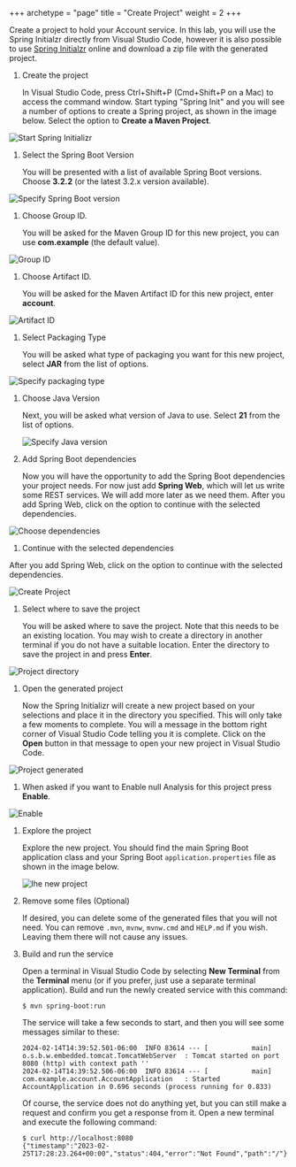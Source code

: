 +++
archetype = "page"
title = "Create Project"
weight = 2
+++

Create a project to hold your Account service.  In this lab, you will use the Spring Initialzr directly from Visual Studio Code, however it is also possible to use [Spring Initialzr](http://start.spring.io) online and download a zip file with the generated project.

1. Create the project

   In Visual Studio Code, press Ctrl+Shift+P (Cmd+Shift+P on a Mac) to access the command window. Start typing "Spring Init" and you will see a number of options to create a Spring project, as shown in the image below.  Select the option to **Create a Maven Project**.

  ![Start Spring Initializr](../images/obaas-spring-init-1.png " ")

1. Select the Spring Boot Version

   You will be presented with a list of available Spring Boot versions. Choose **3.2.2** (or the latest 3.2.x version available).

  ![Specify Spring Boot version](../images/obaas-spring-init-2.png " ")

1. Choose Group ID.

   You will be asked for the Maven Group ID for this new project, you can use **com.example** (the default value).

  ![Group ID](../images/obaas-spring-init-4.png " ")

1. Choose Artifact ID.

   You will be asked for the Maven Artifact ID for this new project, enter **account**.

  ![Artifact ID](../images/obaas-spring-init-5.png " ")

1. Select Packaging Type

   You will be asked what type of packaging you want for this new project, select **JAR** from the list of options.

  ![Specify packaging type](../images/obaas-spring-init-6.png " ")

1. Choose Java Version

   Next, you will be asked what version of Java to use. Select **21** from the list of options.

   ![Specify Java version](../images/obaas-spring-init-7.png " ")

1. Add Spring Boot dependencies

   Now you will have the opportunity to add the Spring Boot dependencies your project needs. For now just add **Spring Web**, which will let us write some REST services.  We will add more later as we need them.  After you add Spring Web, click on the option to continue with the selected dependencies.

  ![Choose dependencies](../images/obaas-spring-init-8.png " ")

1. Continue with the selected dependencies

  After you add Spring Web, click on the option to continue with the selected dependencies.

  ![Create Project](../images/obaas-spring-init-12.png " ")

1. Select where to save the project

   You will be asked where to save the project. Note that this needs to be an existing location. You may wish to create a directory in another terminal if you do not have a suitable location. Enter the directory to save the project in and press **Enter**.

  ![Project directory](../images/obaas-spring-init-9.png " ")

1. Open the generated project

   Now the Spring Initializr will create a new project based on your selections and place it in the directory you specified. This will only take a few moments to complete. You will a message in the bottom right corner of Visual Studio Code telling you it is complete. Click on the **Open** button in that message to open your new project in Visual Studio Code.

  ![Project generated](../images/obaas-spring-init-10.png " ")

1. When asked if you want to Enable null Analysis for this project press **Enable**.

  ![Enable](../images/obaas-spring-init-13.png " ")

1. Explore the project

   Explore the new project. You should find the main Spring Boot application class and your Spring Boot `application.properties` file as shown in the image below.

   ![Ihe new project](../images/obaas-spring-init-11.png " ")

1. Remove some files (Optional)

   If desired, you can delete some of the generated files that you will not need. You can remove `.mvn`, `mvnw`, `mvnw.cmd` and `HELP.md` if you wish. Leaving them there will not cause any issues.

1. Build and run the service

    Open a terminal in Visual Studio Code by selecting **New Terminal** from the **Terminal** menu (or if you prefer, just use a separate terminal application). Build and run the newly created service with this command:

    ```shell
    $ mvn spring-boot:run
    ```

    The service will take a few seconds to start, and then you will see some messages similar to these:

    ```text
    2024-02-14T14:39:52.501-06:00  INFO 83614 --- [           main] o.s.b.w.embedded.tomcat.TomcatWebServer  : Tomcat started on port 8080 (http) with context path ''
    2024-02-14T14:39:52.506-06:00  INFO 83614 --- [           main] com.example.account.AccountApplication   : Started AccountApplication in 0.696 seconds (process running for 0.833)
    ```

    Of course, the service does not do anything yet, but you can still make a request and confirm you get a response from it. Open a new terminal and execute the following command:

    ```shell
    $ curl http://localhost:8080
    {"timestamp":"2023-02-25T17:28:23.264+00:00","status":404,"error":"Not Found","path":"/"}
    ```
